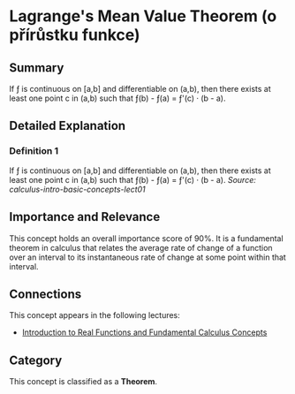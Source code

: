 # Lagrange's Mean Value Theorem (o přírůstku funkce)

## Summary
If ƒ is continuous on [a,b] and differentiable on (a,b), then there exists at least one point c in (a,b) such that ƒ(b) - ƒ(a) = ƒ'(c) · (b - a).

## Detailed Explanation
### Definition 1
If ƒ is continuous on [a,b] and differentiable on (a,b), then there exists at least one point c in (a,b) such that ƒ(b) - ƒ(a) = ƒ'(c) · (b - a).
*Source: calculus-intro-basic-concepts-lect01*

## Importance and Relevance
This concept holds an overall importance score of 90%. It is a fundamental theorem in calculus that relates the average rate of change of a function over an interval to its instantaneous rate of change at some point within that interval.

## Connections
This concept appears in the following lectures:
- [Introduction to Real Functions and Fundamental Calculus Concepts](calculus-intro-basic-concepts-lect01)

## Category
This concept is classified as a **Theorem**.